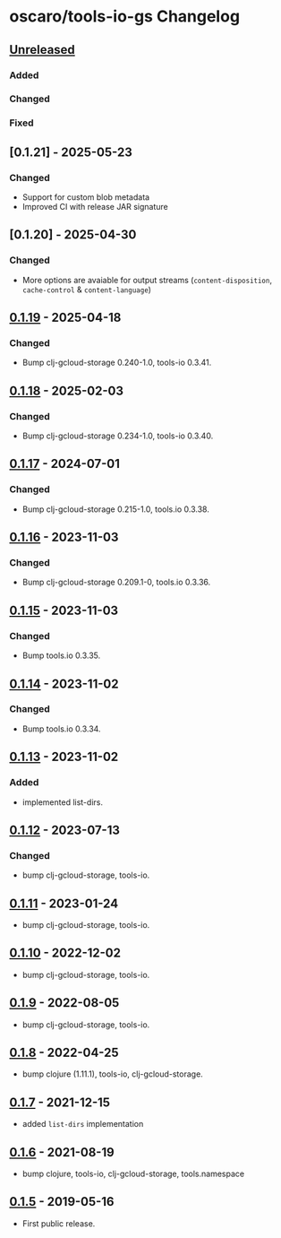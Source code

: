 # oscaro/tools-io-gs Changelog

## [Unreleased]

### Added

### Changed


### Fixed

## [0.1.21] - 2025-05-23
### Changed
* Support for custom blob metadata
* Improved CI with release JAR signature

## [0.1.20] - 2025-04-30
### Changed
* More options are avaiable for output streams (`content-disposition`, `cache-control` & `content-language`)

## [0.1.19] - 2025-04-18
### Changed
* Bump clj-gcloud-storage 0.240-1.0, tools-io 0.3.41.

## [0.1.18] - 2025-02-03
### Changed
* Bump clj-gcloud-storage 0.234-1.0, tools-io 0.3.40.

## [0.1.17] - 2024-07-01
### Changed
* Bump clj-gcloud-storage 0.215-1.0, tools.io 0.3.38.

## [0.1.16] - 2023-11-03
### Changed
* Bump clj-gcloud-storage 0.209.1-0, tools.io 0.3.36.

## [0.1.15] - 2023-11-03
### Changed
* Bump tools.io 0.3.35.

## [0.1.14] - 2023-11-02
### Changed
* Bump tools.io 0.3.34.

## [0.1.13] - 2023-11-02
### Added
* implemented list-dirs.

## [0.1.12] - 2023-07-13
### Changed
* bump clj-gcloud-storage, tools-io.

## [0.1.11] - 2023-01-24
* bump clj-gcloud-storage, tools-io.

## [0.1.10] - 2022-12-02
* bump clj-gcloud-storage, tools-io.

## [0.1.9] - 2022-08-05
* bump clj-gcloud-storage, tools-io.

## [0.1.8] - 2022-04-25
* bump clojure (1.11.1), tools-io, clj-gcloud-storage.

## [0.1.7] - 2021-12-15
* added `list-dirs` implementation

## [0.1.6] - 2021-08-19
* bump clojure, tools-io, clj-gcloud-storage, tools.namespace

## [0.1.5] - 2019-05-16
* First public release.

[Unreleased]: https://github.com/oscaro/tools-io-gs/-/compare/0.1.19...devel
[0.1.19]: https://github.com/oscaro/tools-io-gs/-/compare/0.1.18...0.1.19
[0.1.18]: https://github.com/oscaro/tools-io-gs/-/compare/0.1.17...0.1.18
[0.1.17]: https://github.com/oscaro/tools-io-gs/-/compare/0.1.16...0.1.17
[0.1.16]: https://github.com/oscaro/tools-io-gs/-/compare/0.1.15...0.1.16
[0.1.15]: https://github.com/oscaro/tools-io-gs/-/compare/0.1.14...0.1.15
[0.1.14]: https://github.com/oscaro/tools-io-gs/-/compare/0.1.13...0.1.14
[0.1.13]: https://github.com/oscaro/tools-io-gs/-/compare/0.1.12...0.1.13
[0.1.12]: https://github.com/oscaro/tools-io-gs/-/compare/0.1.11...0.1.12
[0.1.11]: https://github.com/oscaro/tools-io-gs/-/compare/0.1.10...0.1.11
[0.1.10]: https://github.com/oscaro/tools-io-gs/-/compare/0.1.9...0.1.10
[0.1.9]: https://github.com/oscaro/tools-io-gs/-/compare/0.1.8...0.1.9
[0.1.8]: https://github.com/oscaro/tools-io-gs/-/compare/0.1.7...0.1.8
[0.1.7]: https://github.com/oscaro/tools-io-gs/-/compare/0.1.6...0.1.7
[0.1.6]: https://github.com/oscaro/tools-io-gs/-/compare/0.1.5...0.1.6
[0.1.5]: https://github.com/oscaro/tools-io-gs/releases/tag/0.1.5
